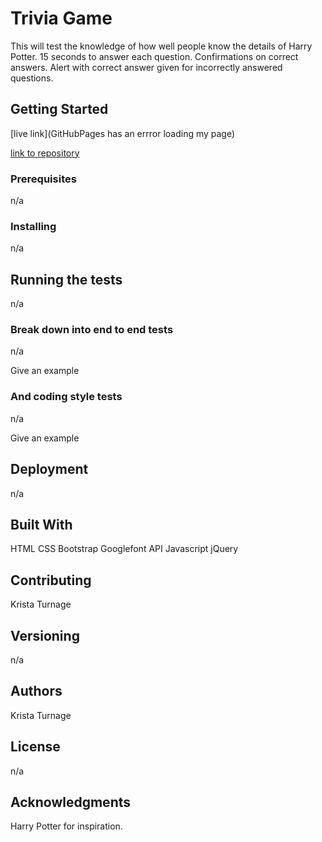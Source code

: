 # Trivia Game
This will test the knowledge of how well people know the details of Harry Potter. 15 seconds to answer each question. Confirmations on correct answers. Alert with correct answer given for incorrectly answered questions. 

## Getting Started
[live link](GitHubPages has an errror loading my page)

[link to repository](https://github.com/KTurnage/TriviaGame)

### Prerequisites
n/a

### Installing
n/a

## Running the tests
n/a

### Break down into end to end tests
n/a

Give an example

### And coding style tests
n/a

Give an example

## Deployment
n/a

## Built With
HTML
CSS
Bootstrap
Googlefont API
Javascript
jQuery

## Contributing
Krista Turnage

## Versioning
n/a

## Authors
Krista Turnage

## License
n/a

## Acknowledgments
Harry Potter for inspiration.

